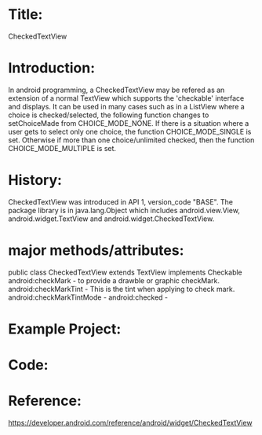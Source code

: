 # Title:
CheckedTextView

# Introduction:
In android programming, a CheckedTextView may be refered as an extension of a normal TextView which supports the 'checkable' interface and displays. It can be used in many cases such as in a ListView where a choice is checked/selected, the following function changes to setChoiceMade from CHOICE_MODE_NONE. If there is a situation where a user gets to select only one choice, the function CHOICE_MODE_SINGLE is set. Otherwise if more than one choice/unlimited checked, then the function CHOICE_MODE_MULTIPLE is set.

# History:
CheckedTextView was introduced in API 1, version_code "BASE". The package library is in java.lang.Object which includes android.view.View, android.widget.TextView and android.widget.CheckedTextView.

# major methods/attributes:
public class CheckedTextView extends TextView implements Checkable <br/>
android:checkMark - to provide a drawble or graphic checkMark.
android:checkMarkTint - This is the tint when applying to check mark.
android:checkMarkTintMode -
android:checked -

# Example Project:
 
# Code:

# Reference:

https://developer.android.com/reference/android/widget/CheckedTextView
